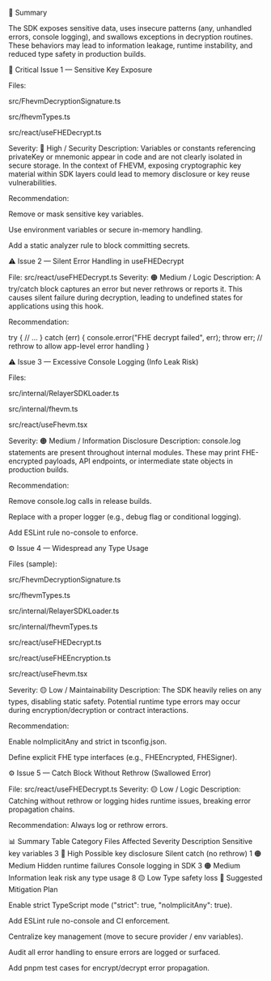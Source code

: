 🧠 Summary

The SDK exposes sensitive data, uses insecure patterns (any, unhandled errors, console logging), and swallows exceptions in decryption routines.
These behaviors may lead to information leakage, runtime instability, and reduced type safety in production builds.

🚨 Critical Issue 1 — Sensitive Key Exposure

Files:

src/FhevmDecryptionSignature.ts

src/fhevmTypes.ts

src/react/useFHEDecrypt.ts

Severity: 🔴 High / Security
Description:
Variables or constants referencing privateKey or mnemonic appear in code and are not clearly isolated in secure storage.
In the context of FHEVM, exposing cryptographic key material within SDK layers could lead to memory disclosure or key reuse vulnerabilities.

Recommendation:

Remove or mask sensitive key variables.

Use environment variables or secure in-memory handling.

Add a static analyzer rule to block committing secrets.

⚠️ Issue 2 — Silent Error Handling in useFHEDecrypt

File: src/react/useFHEDecrypt.ts
Severity: 🟠 Medium / Logic
Description:
A try/catch block captures an error but never rethrows or reports it.
This causes silent failure during decryption, leading to undefined states for applications using this hook.

Recommendation:

try {
  // ...
} catch (err) {
  console.error("FHE decrypt failed", err);
  throw err; // rethrow to allow app-level error handling
}


⚠️ Issue 3 — Excessive Console Logging (Info Leak Risk)

Files:

src/internal/RelayerSDKLoader.ts

src/internal/fhevm.ts

src/react/useFhevm.tsx

Severity: 🟠 Medium / Information Disclosure
Description:
console.log statements are present throughout internal modules.
These may print FHE-encrypted payloads, API endpoints, or intermediate state objects in production builds.

Recommendation:

Remove console.log calls in release builds.

Replace with a proper logger (e.g., debug flag or conditional logging).

Add ESLint rule no-console to enforce.

⚙️ Issue 4 — Widespread any Type Usage

Files (sample):

src/FhevmDecryptionSignature.ts

src/fhevmTypes.ts

src/internal/RelayerSDKLoader.ts

src/internal/fhevmTypes.ts

src/react/useFHEDecrypt.ts

src/react/useFHEEncryption.ts

src/react/useFhevm.tsx

Severity: 🟡 Low / Maintainability
Description:
The SDK heavily relies on any types, disabling static safety.
Potential runtime type errors may occur during encryption/decryption or contract interactions.

Recommendation:

Enable noImplicitAny and strict in tsconfig.json.

Define explicit FHE type interfaces (e.g., FHEEncrypted<T>, FHESigner).

⚙️ Issue 5 — Catch Block Without Rethrow (Swallowed Error)

File: src/react/useFHEDecrypt.ts
Severity: 🟡 Low / Logic
Description:
Catching without rethrow or logging hides runtime issues, breaking error propagation chains.

Recommendation:
Always log or rethrow errors.

📊 Summary Table
Category	Files Affected	Severity	Description
Sensitive key variables	3	🔴 High	Possible key disclosure
Silent catch (no rethrow)	1	🟠 Medium	Hidden runtime failures
Console logging in SDK	3	🟠 Medium	Information leak risk
any type usage	8	🟡 Low	Type safety loss
🧾 Suggested Mitigation Plan

Enable strict TypeScript mode ("strict": true, "noImplicitAny": true).

Add ESLint rule no-console and CI enforcement.

Centralize key management (move to secure provider / env variables).

Audit all error handling to ensure errors are logged or surfaced.

Add pnpm test cases for encrypt/decrypt error propagation.

